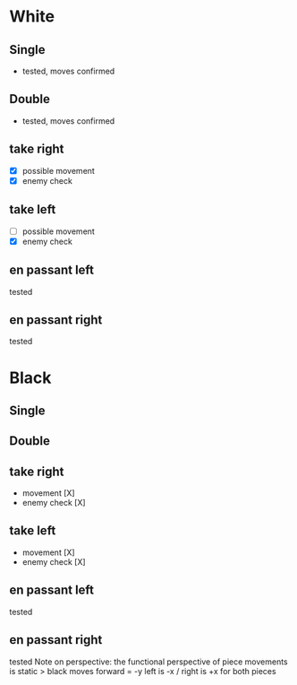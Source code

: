 
# White

## Single
- tested, moves confirmed

## Double
- tested, moves confirmed

## take right 
- [X] possible movement 
- [X] enemy check 

## take left 
- [ ] possible movement 
- [X] enemy check 

## en passant left
tested

## en passant right 
tested 

# Black

## Single

## Double

## take right 
- movement [X] 
- enemy check [X] 

## take left 
- movement [X] 
- enemy check [X] 

## en passant left
tested 
## en passant right 
tested
Note on perspective: the functional perspective 
of piece movements is static > black moves forward = -y
left is -x / right is +x for both pieces

